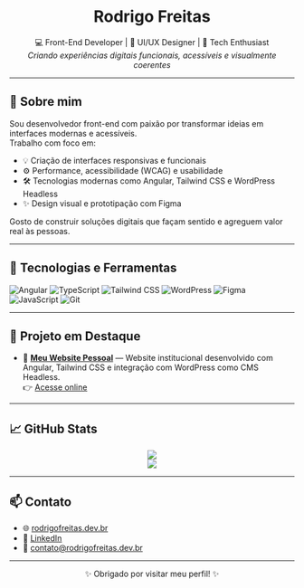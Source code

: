 <h1 align="center">Rodrigo Freitas</h1>
<p align="center">
  💻 Front-End Developer | 🎨 UI/UX Designer | 🚀 Tech Enthusiast<br>
  <em>Criando experiências digitais funcionais, acessíveis e visualmente coerentes</em>
</p>

---

## 👋 Sobre mim

Sou desenvolvedor front-end com paixão por transformar ideias em interfaces modernas e acessíveis.  
Trabalho com foco em:

- 💡 Criação de interfaces responsivas e funcionais
- ⚙️ Performance, acessibilidade (WCAG) e usabilidade
- 🛠️ Tecnologias modernas como Angular, Tailwind CSS e WordPress Headless
- ✨ Design visual e prototipação com Figma

Gosto de construir soluções digitais que façam sentido e agreguem valor real às pessoas.

---

## 🧰 Tecnologias e Ferramentas

![Angular](https://img.shields.io/badge/-Angular-DD0031?style=flat-square&logo=angular&logoColor=white)
![TypeScript](https://img.shields.io/badge/-TypeScript-3178C6?style=flat-square&logo=typescript&logoColor=white)
![Tailwind CSS](https://img.shields.io/badge/-Tailwind-38B2AC?style=flat-square&logo=tailwind-css&logoColor=white)
![WordPress](https://img.shields.io/badge/-WordPress-21759B?style=flat-square&logo=wordpress&logoColor=white)
![Figma](https://img.shields.io/badge/-Figma-F24E1E?style=flat-square&logo=figma&logoColor=white)
![JavaScript](https://img.shields.io/badge/-JavaScript-F7DF1E?style=flat-square&logo=javascript&logoColor=black)
![Git](https://img.shields.io/badge/-Git-F05032?style=flat-square&logo=git&logoColor=white)

---

## 🚀 Projeto em Destaque

- 💼 **[Meu Website Pessoal](https://github.com/rodrigo-dias-freitas/website)** — Website institucional desenvolvido com Angular, Tailwind CSS e integração com WordPress como CMS Headless.  
  👉 [Acesse online](https://freitassolucoes.com.br)

---

## 📈 GitHub Stats

<p align="center">
  <img src="https://github-readme-stats.vercel.app/api?username=rodrigo-dias-freitas&show_icons=true&theme=dracula" />
  <br>
  <img src="https://github-readme-stats.vercel.app/api/top-langs/?username=rodrigo-dias-freitas&layout=compact&theme=dracula" />
</p>

---

## 📫 Contato

- 🌐 [rodrigofreitas.dev.br](https://rodrigofreitas.dev.br)
- 💼 [LinkedIn](https://www.linkedin.com/in/rodrigo-dias-freitas)
- 📧 contato@rodrigofreitas.dev.br

---

<p align="center">✨ Obrigado por visitar meu perfil! ✨</p>
